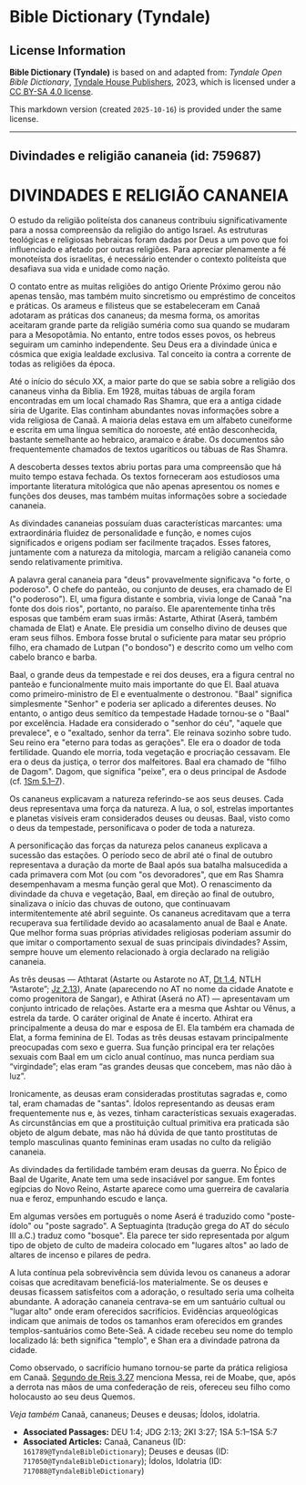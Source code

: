 # Bible Dictionary (Tyndale)

## License Information

**Bible Dictionary (Tyndale)** is based on and adapted from: _Tyndale Open Bible Dictionary_, [Tyndale House Publishers](https://tyndaleopenresources.com/), 2023, which is licensed under a [CC BY-SA 4.0 license](https://creativecommons.org/licenses/by-sa/4.0/legalcode.en).

This markdown version (created `2025-10-16`) is provided under the same license.



--------------------------------

## Divindades e religião cananeia (id: 759687)

DIVINDADES E RELIGIÃO CANANEIA
==============================

O estudo da religião politeísta dos cananeus contribuiu significativamente para a nossa compreensão da religião do antigo Israel. As estruturas teológicas e religiosas hebraicas foram dadas por Deus a um povo que foi influenciado e afetado por outras religiões. Para apreciar plenamente a fé monoteísta dos israelitas, é necessário entender o contexto politeísta que desafiava sua vida e unidade como nação.

O contato entre as muitas religiões do antigo Oriente Próximo gerou não apenas tensão, mas também muito sincretismo ou empréstimo de conceitos e práticas. Os arameus e filisteus que se estabeleceram em Canaã adotaram as práticas dos cananeus; da mesma forma, os amoritas aceitaram grande parte da religião suméria como sua quando se mudaram para a Mesopotâmia. No entanto, entre todos esses povos, os hebreus seguiram um caminho independente. Seu Deus era a divindade única e cósmica que exigia lealdade exclusiva. Tal conceito ia contra a corrente de todas as religiões da época.

Até o início do século XX, a maior parte do que se sabia sobre a religião dos cananeus vinha da Bíblia. Em 1928, muitas tábuas de argila foram encontradas em um local chamado Ras Shamra, que era a antiga cidade síria de Ugarite. Elas continham abundantes novas informações sobre a vida religiosa de Canaã. A maioria delas estava em um alfabeto cuneiforme e escrita em uma língua semítica do noroeste, até então desconhecida, bastante semelhante ao hebraico, aramaico e árabe. Os documentos são frequentemente chamados de textos ugaríticos ou tábuas de Ras Shamra.

A descoberta desses textos abriu portas para uma compreensão que há muito tempo estava fechada. Os textos forneceram aos estudiosos uma importante literatura mitológica que não apenas apresentou os nomes e funções dos deuses, mas também muitas informações sobre a sociedade cananeia.

As divindades cananeias possuíam duas características marcantes: uma extraordinária fluidez de personalidade e função, e nomes cujos significados e origens podiam ser facilmente traçados. Esses fatores, juntamente com a natureza da mitologia, marcam a religião cananeia como sendo relativamente primitiva.

A palavra geral cananeia para "deus" provavelmente significava "o forte, o poderoso". O chefe do panteão, ou conjunto de deuses, era chamado de El ("o poderoso"). El, uma figura distante e sombria, vivia longe de Canaã "na fonte dos dois rios", portanto, no paraíso. Ele aparentemente tinha três esposas que também eram suas irmãs: Astarte, Athirat (Aserá, também chamada de Elat) e Anate. Ele presidia um conselho divino de deuses que eram seus filhos. Embora fosse brutal o suficiente para matar seu próprio filho, era chamado de Lutpan ("o bondoso") e descrito como um velho com cabelo branco e barba.

Baal, o grande deus da tempestade e rei dos deuses, era a figura central no panteão e funcionalmente muito mais importante do que El. Baal atuava como primeiro\-ministro de El e eventualmente o destronou. "Baal" significa simplesmente "Senhor" e poderia ser aplicado a diferentes deuses. No entanto, o antigo deus semítico da tempestade Hadade tornou\-se o "Baal" por excelência. Hadade era considerado o "senhor do céu", "aquele que prevalece", e o "exaltado, senhor da terra". Ele reinava sozinho sobre tudo. Seu reino era "eterno para todas as gerações". Ele era o doador de toda fertilidade. Quando ele morria, toda vegetação e procriação cessavam. Ele era o deus da justiça, o terror dos malfeitores. Baal era chamado de "filho de Dagom". Dagom, que significa "peixe", era o deus principal de Asdode (cf. [1Sm 5\.1–7](https://ref.ly/1Sam5:1-1Sam5:7)).

Os cananeus explicavam a natureza referindo\-se aos seus deuses. Cada deus representava uma força da natureza. A lua, o sol, estrelas importantes e planetas visíveis eram considerados deuses ou deusas. Baal, visto como o deus da tempestade, personificava o poder de toda a natureza.

A personificação das forças da natureza pelos cananeus explicava a sucessão das estações. O período seco de abril até o final de outubro representava a duração da morte de Baal após sua batalha malsucedida a cada primavera com Mot (ou com "os devoradores", que em Ras Shamra desempenhavam a mesma função geral que Mot). O renascimento da divindade da chuva e vegetação, Baal, em direção ao final de outubro, sinalizava o início das chuvas de outono, que continuavam intermitentemente até abril seguinte. Os cananeus acreditavam que a terra recuperava sua fertilidade devido ao acasalamento anual de Baal e Anate. Que melhor forma suas próprias atividades religiosas poderiam assumir do que imitar o comportamento sexual de suas principais divindades? Assim, sempre houve um elemento relacionado à orgia declarado na religião cananeia.

As três deusas — Athtarat (Astarte ou Astarote no AT, [Dt 1\.4](https://ref.ly/Deut1:4), NTLH “Astarote”; [Jz 2\.13](https://ref.ly/Judg2:13)), Anate (aparecendo no AT no nome da cidade Anatote e como progenitora de Sangar), e Athirat (Aserá no AT) — apresentavam um conjunto intricado de relações. Astarte era a mesma que Ashtar ou Vênus, a estrela da tarde. O caráter original de Anate é incerto. Athirat era principalmente a deusa do mar e esposa de El. Ela também era chamada de Elat, a forma feminina de El. Todas as três deusas estavam principalmente preocupadas com sexo e guerra. Sua função principal era ter relações sexuais com Baal em um ciclo anual contínuo, mas nunca perdiam sua “virgindade”; elas eram “as grandes deusas que concebem, mas não dão à luz”.

Ironicamente, as deusas eram consideradas prostitutas sagradas e, como tal, eram chamadas de "santas". Ídolos representando as deusas eram frequentemente nus e, às vezes, tinham características sexuais exageradas. As circunstâncias em que a prostituição cultual primitiva era praticada são objeto de algum debate, mas não há dúvida de que tanto prostitutas de templo masculinas quanto femininas eram usadas no culto da religião cananeia.

As divindades da fertilidade também eram deusas da guerra. No Épico de Baal de Ugarite, Anate tem uma sede insaciável por sangue. Em fontes egípcias do Novo Reino, Astarte aparece como uma guerreira de cavalaria nua e feroz, empunhando escudo e lança.

Em algumas versões em português o nome Aserá é traduzido como "poste\-ídolo" ou "poste sagrado". A Septuaginta (tradução grega do AT do século III a.C.) traduz como "bosque". Ela parece ter sido representada por algum tipo de objeto de culto de madeira colocado em "lugares altos" ao lado de altares de incenso e pilares de pedra.

A luta contínua pela sobrevivência sem dúvida levou os cananeus a adorar coisas que acreditavam beneficiá\-los materialmente. Se os deuses e deusas ficassem satisfeitos com a adoração, o resultado seria uma colheita abundante. A adoração cananeia centrava\-se em um santuário cultual ou "lugar alto" onde eram oferecidos sacrifícios. Evidências arqueológicas indicam que animais de todos os tamanhos eram oferecidos em grandes templos\-santuários como Bete\-Seã. A cidade recebeu seu nome do templo localizado lá: beth significa "templo", e Shan era a divindade patrona da cidade.

Como observado, o sacrifício humano tornou\-se parte da prática religiosa em Canaã. [Segundo de Reis 3\.27](https://ref.ly/2Kgs3:27) menciona Messa, rei de Moabe, que, após a derrota nas mãos de uma confederação de reis, ofereceu seu filho como holocausto ao seu deus Quemos.

*Veja também* Canaã, cananeus; Deuses e deusas; Ídolos, idolatria.

* **Associated Passages:** DEU 1:4; JDG 2:13; 2KI 3:27; 1SA 5:1–1SA 5:7
* **Associated Articles:** Canaã, Cananeus (ID: `161789@TyndaleBibleDictionary`); Deuses e deusas (ID: `717050@TyndaleBibleDictionary`); Ídolos, Idolatria (ID: `717088@TyndaleBibleDictionary`)

